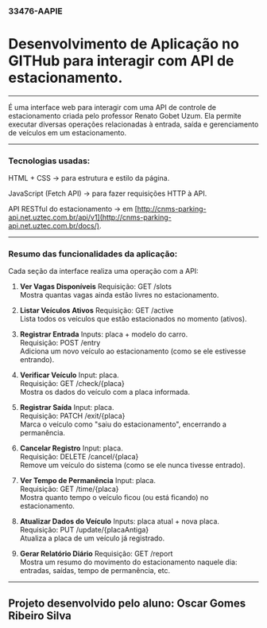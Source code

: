 ### 33476-AAPIE
# Desenvolvimento de Aplicação no GITHub para interagir com API de estacionamento.

--------------------------------------------------------------------------------------------------------

É uma interface web para interagir com uma API de controle de estacionamento criada pelo professor Renato Gobet Uzum. Ela permite executar diversas operações relacionadas à entrada, saída e gerenciamento de veículos em um estacionamento.

--------------------------------------------------------------------------------------------------------

### Tecnologias usadas:
HTML + CSS → para estrutura e estilo da página.

JavaScript (Fetch API) → para fazer requisições HTTP à API.

API RESTful do estacionamento → em [http://cnms-parking-api.net.uztec.com.br/api/v1](http://cnms-parking-api.net.uztec.com.br/docs/).

--------------------------------------------------------------------------------------------------------

### Resumo das funcionalidades da aplicação:
Cada seção da interface realiza uma operação com a API:

1. **Ver Vagas Disponíveis**
Requisição: GET /slots  
Mostra quantas vagas ainda estão livres no estacionamento.

2. **Listar Veículos Ativos**
Requisição: GET /active  
Lista todos os veículos que estão estacionados no momento (ativos).

3. **Registrar Entrada**
Inputs: placa + modelo do carro.  
Requisição: POST /entry  
Adiciona um novo veículo ao estacionamento (como se ele estivesse entrando).

4. **Verificar Veículo**
Input: placa.  
Requisição: GET /check/{placa}  
Mostra os dados do veículo com a placa informada.

5. **Registrar Saída**
Input: placa.  
Requisição: PATCH /exit/{placa}  
Marca o veículo como "saiu do estacionamento", encerrando a permanência.

6. **Cancelar Registro**
Input: placa.  
Requisição: DELETE /cancel/{placa}  
Remove um veículo do sistema (como se ele nunca tivesse entrado).

7. **Ver Tempo de Permanência**
Input: placa.  
Requisição: GET /time/{placa}  
Mostra quanto tempo o veículo ficou (ou está ficando) no estacionamento.

8. **Atualizar Dados do Veículo**
Inputs: placa atual + nova placa.  
Requisição: PUT /update/{placaAntiga}  
Atualiza a placa de um veículo já registrado.

9. **Gerar Relatório Diário**
Requisição: GET /report  
Mostra um resumo do movimento do estacionamento naquele dia: entradas, saídas, tempo de permanência, etc.

--------------------------------------------------------------------------------------------------------

## Projeto desenvolvido pelo aluno: Oscar Gomes Ribeiro Silva